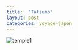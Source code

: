 ```yaml
---
title:  "Tatsuno"
layout: post
categories: voyage-japon
---
```



![temple1](/assets/images/voyage-japon/image.jpg)










